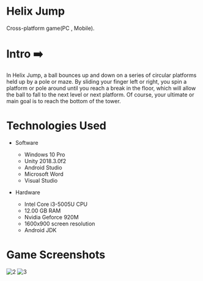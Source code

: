 # Helix Jump
  Cross-platform game(PC , Mobile).
# Intro :arrow_right:
  In Helix Jump, a ball bounces up and down on a series of circular platforms held up by a pole or maze. By sliding your finger left or right, you spin a platform or pole around until you reach a break in the floor, which will allow the ball to fall to the next level or next platform. Of course, your ultimate or main goal is to reach the bottom of the tower.

# Technologies Used
- Software
  - Windows 10 Pro 
  - Unity 2018.3.0f2 
  - Android Studio 
  - Microsoft Word 
  - Visual Studio 

- Hardware
  - Intel Core i3-5005U CPU 
  - 12.00 GB RAM 
  - Nvidia Geforce 920M 
  - 1600x900 screen resolution
  - Android JDK  
  
# Game Screenshots
![2](https://user-images.githubusercontent.com/81374980/124034201-8b88ca00-da18-11eb-92a4-b328db90cf6b.jpg)
![3](https://user-images.githubusercontent.com/81374980/124034211-8e83ba80-da18-11eb-8946-23f528e21925.png)


